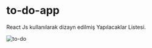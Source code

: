 # to-do-app
React Js kullanılarak dizayn edilmiş Yapılacaklar Listesi.

![to-do](https://user-images.githubusercontent.com/116227509/217063090-9abf285e-e496-481a-90e7-af117592493a.gif)
